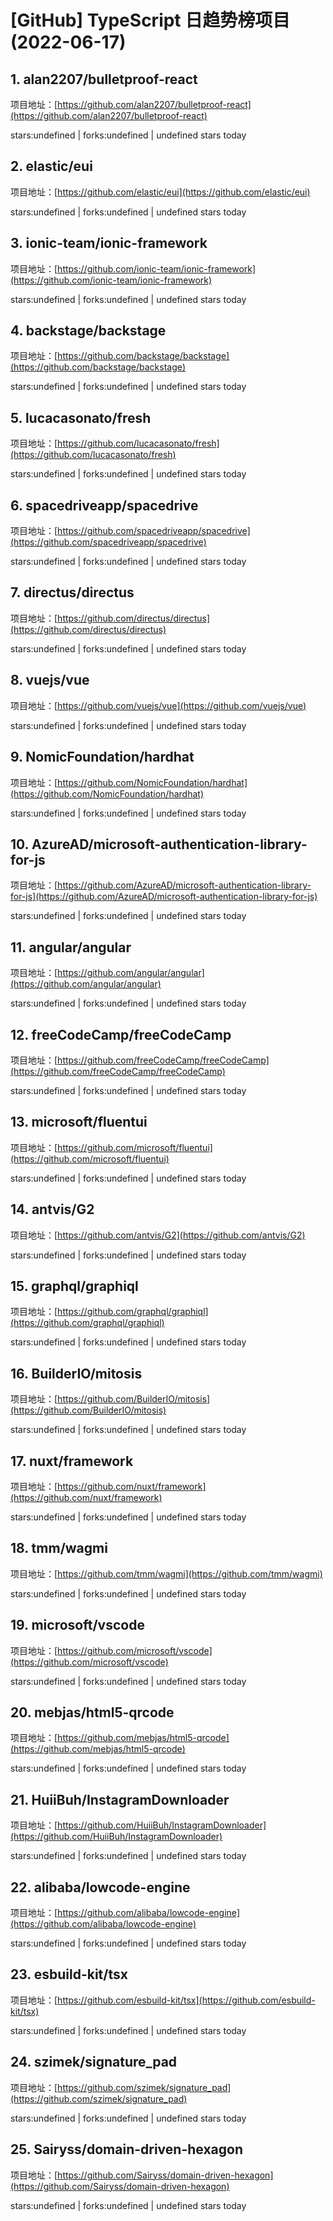 # [GitHub] TypeScript 日趋势榜项目(2022-06-17)

## 1. alan2207/bulletproof-react 

项目地址：[https://github.com/alan2207/bulletproof-react](https://github.com/alan2207/bulletproof-react)

stars:undefined | forks:undefined | undefined stars today 



## 2. elastic/eui 

项目地址：[https://github.com/elastic/eui](https://github.com/elastic/eui)

stars:undefined | forks:undefined | undefined stars today 



## 3. ionic-team/ionic-framework 

项目地址：[https://github.com/ionic-team/ionic-framework](https://github.com/ionic-team/ionic-framework)

stars:undefined | forks:undefined | undefined stars today 



## 4. backstage/backstage 

项目地址：[https://github.com/backstage/backstage](https://github.com/backstage/backstage)

stars:undefined | forks:undefined | undefined stars today 



## 5. lucacasonato/fresh 

项目地址：[https://github.com/lucacasonato/fresh](https://github.com/lucacasonato/fresh)

stars:undefined | forks:undefined | undefined stars today 



## 6. spacedriveapp/spacedrive 

项目地址：[https://github.com/spacedriveapp/spacedrive](https://github.com/spacedriveapp/spacedrive)

stars:undefined | forks:undefined | undefined stars today 



## 7. directus/directus 

项目地址：[https://github.com/directus/directus](https://github.com/directus/directus)

stars:undefined | forks:undefined | undefined stars today 



## 8. vuejs/vue 

项目地址：[https://github.com/vuejs/vue](https://github.com/vuejs/vue)

stars:undefined | forks:undefined | undefined stars today 



## 9. NomicFoundation/hardhat 

项目地址：[https://github.com/NomicFoundation/hardhat](https://github.com/NomicFoundation/hardhat)

stars:undefined | forks:undefined | undefined stars today 



## 10. AzureAD/microsoft-authentication-library-for-js 

项目地址：[https://github.com/AzureAD/microsoft-authentication-library-for-js](https://github.com/AzureAD/microsoft-authentication-library-for-js)

stars:undefined | forks:undefined | undefined stars today 



## 11. angular/angular 

项目地址：[https://github.com/angular/angular](https://github.com/angular/angular)

stars:undefined | forks:undefined | undefined stars today 



## 12. freeCodeCamp/freeCodeCamp 

项目地址：[https://github.com/freeCodeCamp/freeCodeCamp](https://github.com/freeCodeCamp/freeCodeCamp)

stars:undefined | forks:undefined | undefined stars today 



## 13. microsoft/fluentui 

项目地址：[https://github.com/microsoft/fluentui](https://github.com/microsoft/fluentui)

stars:undefined | forks:undefined | undefined stars today 



## 14. antvis/G2 

项目地址：[https://github.com/antvis/G2](https://github.com/antvis/G2)

stars:undefined | forks:undefined | undefined stars today 



## 15. graphql/graphiql 

项目地址：[https://github.com/graphql/graphiql](https://github.com/graphql/graphiql)

stars:undefined | forks:undefined | undefined stars today 



## 16. BuilderIO/mitosis 

项目地址：[https://github.com/BuilderIO/mitosis](https://github.com/BuilderIO/mitosis)

stars:undefined | forks:undefined | undefined stars today 



## 17. nuxt/framework 

项目地址：[https://github.com/nuxt/framework](https://github.com/nuxt/framework)

stars:undefined | forks:undefined | undefined stars today 



## 18. tmm/wagmi 

项目地址：[https://github.com/tmm/wagmi](https://github.com/tmm/wagmi)

stars:undefined | forks:undefined | undefined stars today 



## 19. microsoft/vscode 

项目地址：[https://github.com/microsoft/vscode](https://github.com/microsoft/vscode)

stars:undefined | forks:undefined | undefined stars today 



## 20. mebjas/html5-qrcode 

项目地址：[https://github.com/mebjas/html5-qrcode](https://github.com/mebjas/html5-qrcode)

stars:undefined | forks:undefined | undefined stars today 



## 21. HuiiBuh/InstagramDownloader 

项目地址：[https://github.com/HuiiBuh/InstagramDownloader](https://github.com/HuiiBuh/InstagramDownloader)

stars:undefined | forks:undefined | undefined stars today 



## 22. alibaba/lowcode-engine 

项目地址：[https://github.com/alibaba/lowcode-engine](https://github.com/alibaba/lowcode-engine)

stars:undefined | forks:undefined | undefined stars today 



## 23. esbuild-kit/tsx 

项目地址：[https://github.com/esbuild-kit/tsx](https://github.com/esbuild-kit/tsx)

stars:undefined | forks:undefined | undefined stars today 



## 24. szimek/signature_pad 

项目地址：[https://github.com/szimek/signature_pad](https://github.com/szimek/signature_pad)

stars:undefined | forks:undefined | undefined stars today 



## 25. Sairyss/domain-driven-hexagon 

项目地址：[https://github.com/Sairyss/domain-driven-hexagon](https://github.com/Sairyss/domain-driven-hexagon)

stars:undefined | forks:undefined | undefined stars today 



